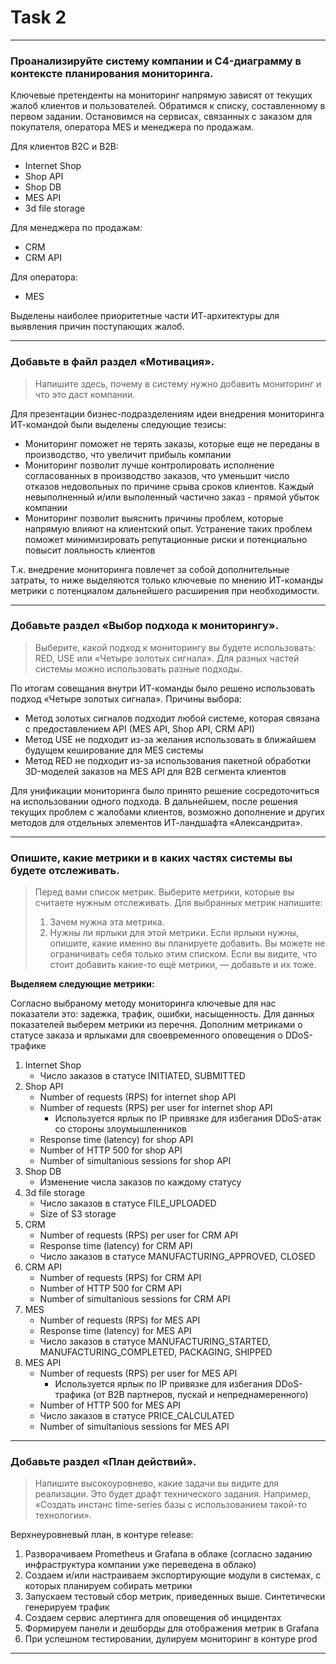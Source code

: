 # Task 2
---
### Проанализируйте систему компании и C4-диаграмму в контексте планирования мониторинга.

Ключевые претенденты на мониторинг напрямую зависят от текущих жалоб клиентов и пользователей. Обратимся к списку, составленному в первом задании. Остановимся на сервисах, связанных с заказом для покупателя, оператора MES и менеджера по продажам.

Для клиентов B2C и B2B:
- Internet Shop
- Shop API
- Shop DB
- MES API
- 3d file storage

Для менеджера по продажам:
- CRM
- CRM API

Для оператора:
- MES

Выделены наиболее приоритетные части ИТ-архитектуры для выявления причин поступающих жалоб.

---
### Добавьте в файл раздел «Мотивация».
> Напишите здесь, почему в систему нужно добавить мониторинг и что это даст компании.

Для презентации бизнес-подразделениям идеи внедрения мониторинга ИТ-командой были выделены следующие тезисы:
- Мониторинг поможет не терять заказы, которые еще не переданы в производство, что увеличит прибыль компании
- Мониторинг позволит лучше контролировать исполнение согласованных в производство заказов, что уменьшит число отказов недовольных по причине срыва сроков клиентов. Каждый невыполненный и/или выполенный частично заказ - прямой убыток компании
- Мониторинг позволит выяснить причины проблем, которые напрямую влияют на клиентский опыт. Устранение таких проблем поможет минимизировать репутационные риски и потенциально повысит лояльность клиентов

Т.к. внедрение мониторинга повлечет за собой дополнительные затраты, то ниже выделяются только ключевые по мнению ИТ-команды метрики с потенциалом дальнейшего расширения при необходимости.

---
### Добавьте раздел «Выбор подхода к мониторингу».
> Выберите, какой подход к мониторингу вы будете использовать: RED, USE или «Четыре золотых сигнала». Для разных частей системы можно использовать разные подходы.

По итогам совещания внутри ИТ-команды было решено использовать подход «Четыре золотых сигнала». Причины выбора:
- Метод золотых сигналов подходит любой системе, которая связана с предоставлением API (MES API, Shop API, CRM API)
- Метод USE не подходит из-за желания использовать в ближайшем будущем кеширование для MES системы
- Метод RED не подходит из-за использования пакетной обработки 3D-моделей заказов на MES API для B2B сегмента клиентов

Для унификации мониторинга было принято решение сосредоточиться на использовании одного подхода. В дальнейшем, после решения текущих проблем с жалобами клиентов, возможно дополнение и других методов для отдельных элементов ИТ-ландшафта «Александрита».

---
### Опишите, какие метрики и в каких частях системы вы будете отслеживать.
> Перед вами список метрик. Выберите метрики, которые вы считаете нужным отслеживать. Для выбранных метрик напишите:
>1. Зачем нужна эта метрика.
>2. Нужны ли ярлыки для этой метрики. Если ярлыки нужны, опишите, какие именно вы планируете добавить.
Вы можете не ограничивать себя только этим списком. Если вы видите, что стоит добавить какие-то ещё метрики, — добавьте и их тоже.

**Выделяем следующие метрики:**

Согласно выбраному методу мониторинга ключевые для нас показатели это: задежка, трафик, ошибки, насыщенность. Для данных показателей выберем метрики из перечня. Дополним метриками о статусе заказа и ярлыками для своевременного оповещения о DDoS-трафике

1. Internet Shop
    - Число заказов в статусе INITIATED, SUBMITTED
2. Shop API
    - Number of requests (RPS) for internet shop API
    - Number of requests (RPS) per user for internet shop API
        - Используется ярлык по IP привязке для избегания DDoS-атак со стороны злоумышленников
    - Response time (latency) for shop API
    - Number of HTTP 500 for shop API
    - Number of simultanious sessions for shop API
3. Shop DB
    - Изменение числа заказов по каждому статусу
4. 3d file storage
    - Число заказов в статусе FILE_UPLOADED
    - Size of S3 storage
5. CRM
    - Number of requests (RPS) per user for CRM API
    - Response time (latency) for CRM API
    - Число заказов в статусе MANUFACTURING_APPROVED, CLOSED
6. CRM API
    - Number of requests (RPS) for CRM API
    - Number of HTTP 500 for CRM API
    - Number of simultanious sessions for CRM API
7. MES
    - Number of requests (RPS) for MES API
    - Response time (latency) for MES API
    - Число заказов в статусе MANUFACTURING_STARTED, MANUFACTURING_COMPLETED, PACKAGING, SHIPPED
8. MES API
    - Number of requests (RPS) per user for MES API
        - Используется ярлык по IP привязке для избегания DDoS-трафика (от B2B партнеров, пускай и непреднамеренного)
    - Number of HTTP 500 for MES API
    - Число заказов в статусе PRICE_CALCULATED  
    - Number of simultanious sessions for MES API  

---
### Добавьте раздел «План действий».
> Напишите высокоуровнево, какие задачи вы видите для реализации. Это будет драфт технического задания. Например, «Создать инстанс time-series базы с использованием такой-то технологии».

Верхнеуровневый план, в контуре release:
1. Разворачиваем Prometheus и Grafana в облаке (согласно заданию инфраструктура компании уже переведена в облако)
2. Создаем и/или настраиваем экспортирующие модули в системах, с которых планируем собирать метрики
3. Запускаем тестовый сбор метрик, приведенных выше. Синтетически генерируем трафик
4. Создаем сервис алертинга для оповещения об инцидентах
5. Формируем панели и дешборды для отображения метрик в Grafana
6. При успешном тестировании, дулируем мониторинг в контуре prod

---